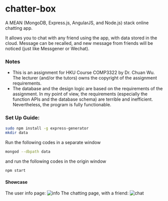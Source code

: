 # chatter-box
A MEAN (MongoDB, Express.js, AngularJS, and Node.js) stack online chatting app.

It allows you to chat with any friend using the app, with data stored in the cloud. Message can be recalled, and new message from friends will be noticed (just like Messgener or Wechat).

### Notes
* This is an assignment for HKU Course COMP3322 by Dr. Chuan Wu. The lecturer (and/or the tutors) owns the copyright of the assignment requirements.
* The database and the design logic are based on the requirements of the assignment. In my point of view, the requirements (especially the function APIs and the database schema) are terrible and inefficient. Nevertheless, the program is fully functionable.

### Set Up Guide:
```Bash
sudo npm install -g express-generator
mkdir data
```
Run the following codes in a separate window
```Bash
mongod --dbpath data
```
and run the following codes in the origin window
```Bash
npm start
```

#### Showcase
The user info page:
![info](https://github.com/irsisyphus/pictures/raw/master/chatter-box/info.png "info")
The chatting page, with a friend:
![chat](https://github.com/irsisyphus/pictures/raw/master/chatter-box/chat.png "chat")
